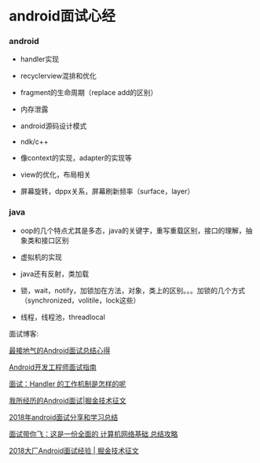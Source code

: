 # android面试心经


### android

+ handler实现

+ recyclerview混排和优化

+ fragment的生命周期（replace  add的区别）

+ 内存泄露

+ android源码设计模式

+ ndk/c++

+ 像context的实现，adapter的实现等

+ view的优化，布局相关

+ 屏幕旋转，dppx关系，屏幕刷新频率（surface，layer）


### java


+ oop的几个特点尤其是多态，java的关键字，重写重载区别，接口的理解，抽象类和接口区别

+ 虚拟机的实现

+ java还有反射，类加载

+ 锁，wait，notify，加锁加在方法，对象，类上的区别。。。加锁的几个方式（synchronized，volitile，lock这些）

+ 线程，线程池，threadlocal





面试博客:


[最接地气的Android面试总结心得](https://mp.weixin.qq.com/s?__biz=MzAxMTg2MjA2OA==&mid=2649842178&idx=1&sn=234ba1b64668433e84e56cc5070c9979&chksm=83bf6b59b4c8e24f95b1147811adea716757ecadc703c4bb53c0fefffc8dbaa18bd204f7ceff&mpshare=1&scene=23&srcid=0409GIzDCJqhMnNXcuxNZTK2#rd)

[Android开发工程师面试指南](https://juejin.im/post/5ac1f77cf265da238155cbb7)

[面试：Handler 的工作机制是怎样的呢](https://juejin.im/post/5abb3e345188255c887bb01e)


[我所经历的Android面试|掘金技术征文](https://juejin.im/post/5ab7a9cd6fb9a028c812d24b)


[2018年android面试分享和学习总结](https://blog.csdn.net/qian520ao/article/details/79601179)

[面试带你飞：这是一份全面的 计算机网络基础 总结攻略](https://juejin.im/post/5ad7e6c35188252ebd06acfa)

[2018大厂Android面试经验 | 掘金技术征文](https://juejin.im/post/5ad958666fb9a07acf55b21d)
